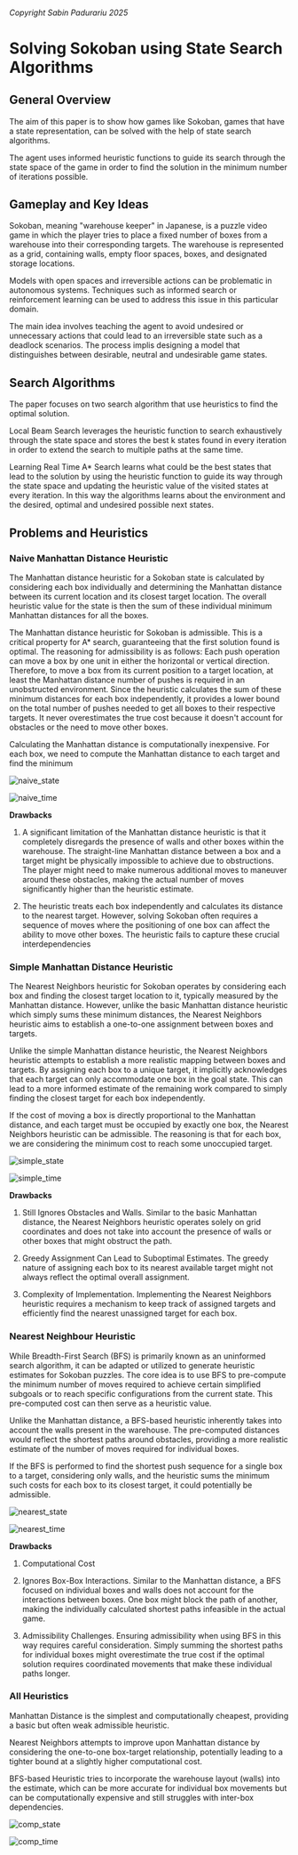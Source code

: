 ###### Copyright Sabin Padurariu 2025


# Solving Sokoban using State Search Algorithms

## General Overview

The aim of this paper is to show how games like Sokoban, games that have a
state representation, can be solved with the help of state search algorithms.

The agent uses informed heuristic functions to guide its search through the
state space of the game in order to find the solution in the minimum number of
iterations possible. 

## Gameplay and Key Ideas

Sokoban, meaning "warehouse keeper" in Japanese, is a puzzle video game in which
the player tries to place a fixed number of boxes from a warehouse into their
corresponding targets. The warehouse is represented as a grid, containing walls,
empty floor spaces, boxes, and designated storage locations.

Models with open spaces and irreversible actions can be problematic in
autonomous systems. Techniques such as informed search or reinforcement learning
can be used to address this issue in this particular domain.

The main idea involves teaching the agent to avoid undesired or unnecessary
actions that could lead to an irreversible state such as a deadlock scenarios.
The process implis designing a model that distinguishes between desirable,
neutral and undesirable game states.

## Search Algorithms

The paper focuses on two search algorithm that use heuristics to find the
optimal solution.

Local Beam Search leverages the heuristic function to search exhaustively
through the state space and stores the best k states found in every iteration in
order to extend the search to multiple paths at the same time.

Learning Real Time A* Search learns what could be the best states that lead to
the solution by using the heuristic function to guide its way through the state
space and updating the heuristic value of the visited states at every iteration.
In this way the algorithms learns about the environment and the desired, optimal
and undesired possible next states.

## Problems and Heuristics

### Naive Manhattan Distance Heuristic

The Manhattan distance heuristic for a Sokoban state is calculated by
considering each box individually and determining the Manhattan distance between
its current location and its closest target location. The overall heuristic
value for the state is then the sum of these individual minimum Manhattan
distances for all the boxes.

The Manhattan distance heuristic for Sokoban is admissible. This is a critical
property for A* search, guaranteeing that the first solution found is optimal.
The reasoning for admissibility is as follows: Each push operation can move a
box by one unit in either the horizontal or vertical direction. Therefore, to
move a box from its current position to a target location, at least the
Manhattan distance number of pushes is required in an unobstructed environment.
Since the heuristic calculates the sum of these minimum distances for each box
independently, it provides a lower bound on the total number of pushes needed
to get all boxes to their respective targets. It never overestimates the true
cost because it doesn't account for obstacles or the need to move other boxes.

Calculating the Manhattan distance is computationally inexpensive. For each
box, we need to compute the Manhattan distance to each target and find the
minimum

![naive_state](images/naive_state.png)

![naive_time](images/naive_time.png)

**Drawbacks**

1. A significant limitation of the Manhattan distance heuristic is that it
completely disregards the presence of walls and other boxes within the
warehouse. The straight-line Manhattan distance between a box and a target
might be physically impossible to achieve due to obstructions. The player
might need to make numerous additional moves to maneuver around these obstacles,
making the actual number of moves significantly higher than the heuristic
estimate.

2. The heuristic treats each box independently and calculates its distance to
the nearest target. However, solving Sokoban often requires a sequence of moves
where the positioning of one box can affect the ability to move other boxes.
The heuristic fails to capture these crucial interdependencies

### Simple Manhattan Distance Heuristic

The Nearest Neighbors heuristic for Sokoban operates by considering each box
and finding the closest target location to it, typically measured by the
Manhattan distance. However, unlike the basic Manhattan distance heuristic
which simply sums these minimum distances, the Nearest Neighbors heuristic
aims to establish a one-to-one assignment between boxes and targets.

Unlike the simple Manhattan distance heuristic, the Nearest Neighbors heuristic
attempts to establish a more realistic mapping between boxes and targets. By
assigning each box to a unique target, it implicitly acknowledges that each
target can only accommodate one box in the goal state. This can lead to a more
informed estimate of the remaining work compared to simply finding the closest
target for each box independently.

If the cost of moving a box is directly proportional to the Manhattan distance,
and each target must be occupied by exactly one box, the Nearest Neighbors
heuristic can be admissible. The reasoning is that for each box, we are
considering the minimum cost to reach some unoccupied target.

![simple_state](images/simple_state.png)

![simple_time](images/simple_time.png)

**Drawbacks**

1. Still Ignores Obstacles and Walls. Similar to the basic Manhattan distance,
the Nearest Neighbors heuristic operates solely on grid coordinates and does
not take into account the presence of walls or other boxes that might obstruct
the path.

2. Greedy Assignment Can Lead to Suboptimal Estimates. The greedy nature of
assigning each box to its nearest available target might not always reflect
the optimal overall assignment.

3. Complexity of Implementation. Implementing the Nearest Neighbors heuristic
requires a mechanism to keep track of assigned targets and efficiently find the
nearest unassigned target for each box.

### Nearest Neighbour Heuristic

While Breadth-First Search (BFS) is primarily known as an uninformed search
algorithm, it can be adapted or utilized to generate heuristic estimates for
Sokoban puzzles. The core idea is to use BFS to pre-compute the minimum number
of moves required to achieve certain simplified subgoals or to reach specific
configurations from the current state. This pre-computed cost can then serve as
a heuristic value.

Unlike the Manhattan distance, a BFS-based heuristic inherently takes into
account the walls present in the warehouse. The pre-computed distances would
reflect the shortest paths around obstacles, providing a more realistic estimate
of the number of moves required for individual boxes.

If the BFS is performed to find the shortest push sequence for a single box to a
target, considering only walls, and the heuristic sums the minimum such costs
for each box to its closest target, it could potentially be admissible. 

![nearest_state](images/nearest_state.png)

![nearest_time](images/nearest_time.png)

**Drawbacks**

1. Computational Cost

2. Ignores Box-Box Interactions. Similar to the Manhattan distance, a BFS
focused on individual boxes and walls does not account for the interactions
between boxes. One box might block the path of another, making the individually
calculated shortest paths infeasible in the actual game.

3. Admissibility Challenges. Ensuring admissibility when using BFS in this way
requires careful consideration. Simply summing the shortest paths for individual
boxes might overestimate the true cost if the optimal solution requires
coordinated movements that make these individual paths longer.

### All Heuristics

Manhattan Distance is the simplest and computationally cheapest, providing a
basic but often weak admissible heuristic.

Nearest Neighbors attempts to improve upon Manhattan distance by considering
the one-to-one box-target relationship, potentially leading to a tighter bound
at a slightly higher computational cost.

BFS-based Heuristic tries to incorporate the warehouse layout (walls) into the
estimate, which can be more accurate for individual box movements but can be
computationally expensive and still struggles with inter-box dependencies.

![comp_state](images/comp_state.png)

![comp_time](images/comp_time.png)
